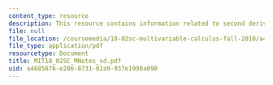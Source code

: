 ```yaml
---
content_type: resource
description: This resource contains information related to second derivative test.
file: null
file_location: /coursemedia/18-02sc-multivariable-calculus-fall-2010/a4685876e286873102a9937e1998a098_MIT18_02SC_MNotes_sd.pdf
file_type: application/pdf
resourcetype: Document
title: MIT18_02SC_MNotes_sd.pdf
uid: a4685876-e286-8731-02a9-937e1998a098
---
```

